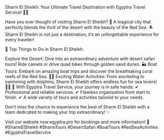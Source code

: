 Sharm El Sheikh: Your Ultimate Travel Destination with Egyptra Travel Service! 🌴✨

Have you ever thought of visiting Sharm El Sheikh? 🤔
A magical city that perfectly blends the thrill of the desert with the beauty of the Red Sea. 🏝️ Sharm El Sheikh is not just a destination; it’s an unforgettable experience for every traveler!

🌟 Top Things to Do in Sharm El Sheikh:

Explore the Desert: Dive into an extraordinary adventure with desert safari tours! Ride camels or drive quad bikes through golden sand dunes. 🏜️
Boat Tours: Embark on amazing boat trips and discover the breathtaking coral reefs of the Red Sea. 🚤🌊
Exciting Water Activities: From snorkeling to swimming with dolphins, Sharm El Sheikh offers endless fun for sea lovers! 🤿🐬
🔹 With Egyptra Travel Service, your journey is in safe hands:
✔ Professional and reliable services.
✔ Flawless organization from start to finish.
✔ A wide variety of tours and activities tailored to your needs.

Don't miss the chance to experience the best of Sharm El Sheikh with a team dedicated to making your trip extraordinary! ✨

Visit our website now egyptra.pro for bookings and more information! 📲
#SharmElSheikh #SharmTours #DesertSafari #BoatTours #RedSeaActivities #EgyptraTravelService
